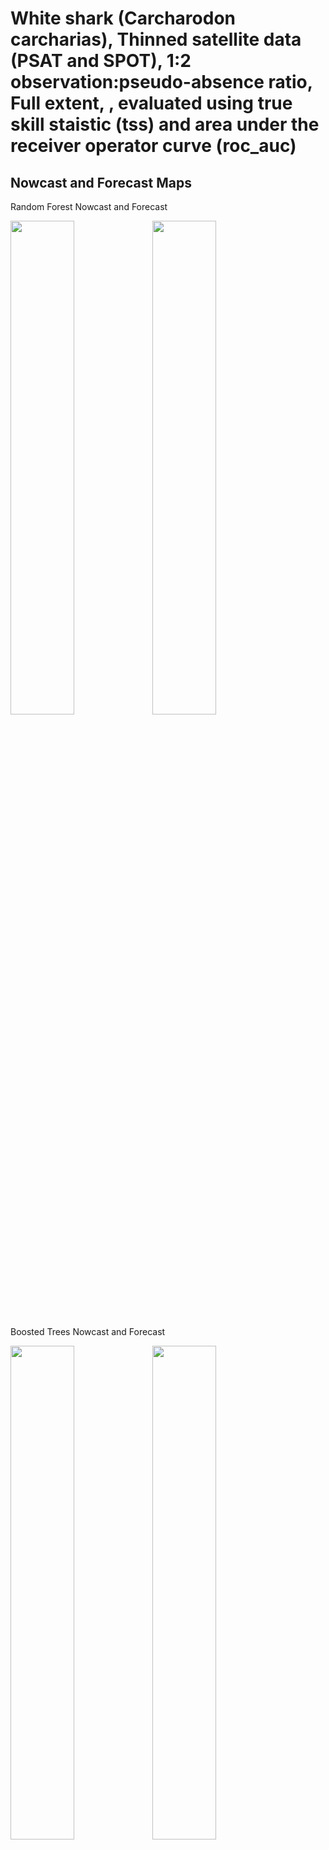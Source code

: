White shark (Carcharodon carcharias), Thinned satellite data (PSAT and
SPOT), 1:2 observation:pseudo-absence ratio, Full extent, , evaluated
using true skill staistic (tss) and area under the receiver operator
curve (roc_auc)
================

## Nowcast and Forecast Maps

Random Forest Nowcast and Forecast

<img src="../tidy_reports/versions/c21/000760/c21.000760.01_12_rf_compiled_casts.png" width="45%" /><img src="../tidy_reports/versions/c21/000764/c21.000764.01_12_rf_compiled_casts.png" width="45%" />

Boosted Trees Nowcast and Forecast

<img src="../tidy_reports/versions/c21/000760/c21.000760.01_12_bt_compiled_casts.png" width="45%" /><img src="../tidy_reports/versions/c21/000764/c21.000764.01_12_bt_compiled_casts.png" width="45%" />

Maxnet Trees Nowcast and Forecast

<img src="../tidy_reports/versions/c21/000760/c21.000760.01_12_maxent_compiled_casts.png" width="45%" /><img src="../tidy_reports/versions/c21/000764/c21.000764.01_12_maxent_compiled_casts.png" width="45%" />

GAM Nowcast and Forecast

<img src="../tidy_reports/versions/c21/000760/c21.000760.01_12_gam_compiled_casts.png" width="45%" /><img src="../tidy_reports/versions/c21/000764/c21.000764.01_12_gam_compiled_casts.png" width="45%" />

GLM Nowcast and Forecast

<img src="../tidy_reports/versions/c21/000760/c21.000760.01_12_glm_compiled_casts.png" width="45%" /><img src="../tidy_reports/versions/c21/000764/c21.000764.01_12_glm_compiled_casts.png" width="45%" />

## Metrics

| model_type |   roc_auc |   tss_max |
|:-----------|----------:|----------:|
| rf         | 0.9821019 | 0.9048182 |
| bt         | 0.7857364 | 0.4359250 |
| maxnet     | 0.7487829 | 0.3733892 |
| gam        | 0.7589252 | 0.4105097 |
| glm        | 0.6903518 | 0.3475802 |

Metrics by model type

## Variable Importance

![](/mnt/ecocast/projects/koliveira/subprojects/carcharodon/workflows/tidy_md/versions/m21/00076/m21.00076_tidy_compiled_files/figure-gfm/variable%20importance-1.png)<!-- -->
